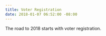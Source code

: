 ```yaml
---
title: Voter Registration
date: 2018-01-07 06:52:00 -08:00
---
```


The road to 2018 starts with voter registration.